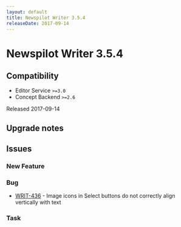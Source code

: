 ```yaml
---
layout: default
title: Newspilot Writer 3.5.4
releaseDate: 2017-09-14
---
```

<div class="jumbotron">
    <h1>Newspilot Writer 3.5.4</h1>    
    <h2>Compatibility</h2>
    <ul>
        <li>Editor Service <code>>=3.0</code></li>
        <li>Concept Backend <code>>=2.6</code></li>
    </ul>
</div>
<p>Released 2017-09-14</p>



## Upgrade notes  
           



## Issues  


### New Feature 



### Bug 
 
 * [WRIT-436](https://jira.infomaker.se/browse/WRIT-436) - Image icons in Select buttons do not correctly align vertically with text 


### Task 



